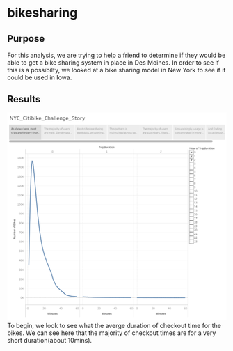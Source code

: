 # bikesharing

## Purpose
For this analysis, we are trying to help a friend to determine if they would be able to get a bike sharing system in place in Des Moines. In order to see if this is a possibilty, we looked at a bike sharing model in New York to see if it could be used in Iowa.

## Results
![](https://github.com/Stkaran/bikesharing/blob/main/Resources/Checkout_Time_for_Users.png)
To begin, we look to see what the averge duration of checkout time for the bikes. We can see here that the majority of checkout times are for a very short duration(about 10mins).

